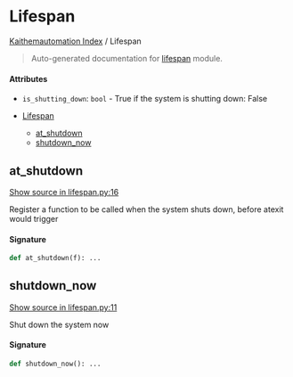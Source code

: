 # Lifespan

[Kaithemautomation Index](./README.md#kaithemautomation-index) / Lifespan

> Auto-generated documentation for [lifespan](../../../api/lifespan.py) module.

#### Attributes

- `is_shutting_down`: `bool` - True if the system is shutting down: False


- [Lifespan](#lifespan)
  - [at_shutdown](#at_shutdown)
  - [shutdown_now](#shutdown_now)

## at_shutdown

[Show source in lifespan.py:16](../../../api/lifespan.py#L16)

Register a function to be called when the system shuts down,
before atexit would trigger

#### Signature

```python
def at_shutdown(f): ...
```



## shutdown_now

[Show source in lifespan.py:11](../../../api/lifespan.py#L11)

Shut down the system now

#### Signature

```python
def shutdown_now(): ...
```